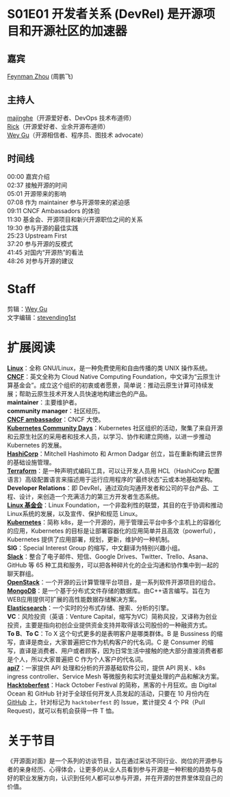 # S01E01 开发者关系 (DevRel) 是开源项目和开源社区的加速器  

## 嘉宾  
[Feynman Zhou](https://github.com/FeynmanZhou) (周鹏飞)  
## 主持人  
[majinghe](https://github.com/majinghe)（开源爱好者、DevOps 技术布道师）  
[Rick](https://github.com/linuxsuren)（开源爱好者、业余开源布道师）  
[Wey Gu](https://github.com/wey-gu)（开源相信者、程序员、图技术 advocate）  


## 时间线  
00:00 嘉宾介绍  
02:37 接触开源的时间  
05:01 开源带来的影响  
07:08 作为 maintainer 参与开源带来的紧迫感  
09:11 CNCF Ambassadors 的体验  
11:30 基金会、开源项目和新兴开源职位之间的关系  
19:30 参与开源的最佳实践  
25:23 Upstream First  
37:20 参与开源的反模式  
41:45 对国内“开源热”的看法  
48:26 对参与开源的建议  


# Staff
剪辑：[Wey Gu](https://github.com/wey-gu)  
文字编辑：[stevending1st](https://github.com/stevending1st)  


# 扩展阅读  
**[Linux](https://www.linux.org/)**：全称 GNU/Linux，是一种免费使用和自由传播的类 UNIX 操作系统。  
**[CNCF](https://www.cncf.io/)**：英文全称为 Cloud Native Computing Foundation，中文译为“云原生计算基金会”。成立这个组织的初衷或者愿景，简单说：推动云原生计算可持续发展；帮助云原生技术开发人员快速地构建出色的产品。  
**maintainer**：主要维护者。  
**community manager**：社区经历。  
**[CNCF ambassador](https://www.cncf.io/people/ambassadors/)**：CNCF 大使。  
**[Kubernetes Community Days](https://community.cncf.io/kubernetes-community-days/about-kcd/)**：Kubernetes 社区组织的活动，聚集了来自开源和云原生社区的采用者和技术人员，以学习、协作和建立网络，以进一步推动 Kubernetes 的发展。  
**[HashiCorp](https://www.hashicorp.com/)**：Mitchell Hashimoto 和 Armon Dadgar 创立，旨在重新构建云世界的基础设施管理。  
**[Terraform](https://www.terraform.io/)**：是一种声明式编码工具，可以让开发人员用 HCL（HashiCorp 配置语言）高级配置语言来描述用于运行应用程序的“最终状态”云或本地基础架构。  
**Developer Relations**：即 DevRel，通过双向沟通开发者和公司的平台产品、工程、设计，来创造一个充满活力的第三方开发者生态系统。  
**[Linux 基金会](https://www.linuxfoundation.org/)**：Linux Foundation，一个非盈利性的联盟，其目的在于协调和推动Linux系统的发展，以及宣传、保护和规范 Linux。  
**[Kubernetes](https://kubernetes.io/zh/)**：简称 k8s，是一个开源的，用于管理云平台中多个主机上的容器化的应用，Kubernetes 的目标是让部署容器化的应用简单并且高效（powerful），Kubernetes 提供了应用部署，规划，更新，维护的一种机制。  
**SIG**：Special Interest Group 的缩写，中文翻译为特别兴趣小组。  
**[Slack](https://slack.com/intl/zh-cn/)**：整合了电子邮件、短信、Google Drives、Twitter、Trello、Asana、GitHub 等 65 种工具和服务，可以把各种碎片化的企业沟通和协作集中到一起的聊天群组。  
**[OpenStack](https://www.openstack.org/)**：一个开源的云计算管理平台项目，是一系列软件开源项目的组合。  
**[MongoDB](https://www.mongodb.com/)**：是一个基于分布式文件存储的数据库。由C++语言编写。旨在为WEB应用提供可扩展的高性能数据存储解决方案。  
**[Elasticsearch](https://www.elastic.co/cn/elasticsearch/)**：一个实时的分布式存储、搜索、分析的引擎。  
**VC**：风险投资（英语：Venture Capital，缩写为VC）简称风投，又译称为创业投资，主要是指向初创企业提供资金支持并取得该公司股份的一种融资方式。  
**To B**、**To C**：To X 这个句式更多的是表明客户是哪类群体。B 是 Bussiness 的缩写，直译是商业，大家普遍把它作为机构客户的代名词。C 是 Consumer 的缩写，直译是消费者、用户或者顾客，因为日常生活中接触的绝大部分直接消费者都是个人，所以大家普遍把 C 作为个人客户的代名词。  
**[api7](https://www.apiseven.com/zh)**：一家提供 API 处理和分析的开源基础软件公司，提供 API 网关、k8s ingress controller、Service Mesh 等微服务和实时流量处理的产品和解决方案。  
**[Hacktoberfest](https://hacktoberfest.digitalocean.com/)**：Hack October Festival 的简称，黑客的十月狂欢。由 Digital Ocean 和 GitHub 针对于全球任何开发人员发起的活动，只要在 10 月份内在 [GitHub](http://github.com) 上，针对标记为 `hacktoberfest` 的 Issue，累计提交 4 个 PR（Pull Request)，就可以有机会获得一件 T 恤。  


# 关于节目  
《开源面对面》是一个系列的访谈节目，旨在通过采访不同行业、岗位的开源参与者的亲身经历、心得体会，让更多的从业人员看到参与开源是一种积极的趋势与良好的职业发展方向，认识到任何人都可以参与开源，并在开源的世界里体现自己的价值。  
